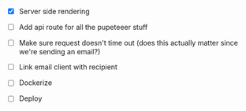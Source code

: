 - [x] Server side rendering
- [ ] Add api route for all the pupeteeer stuff
- [ ] Make sure request doesn't time out (does this actually matter since we're sending an email?)
- [ ] Link email client with recipient


- [ ] Dockerize
- [ ] Deploy